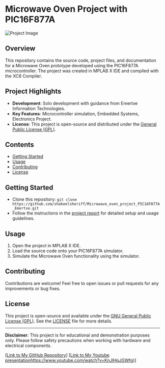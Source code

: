 # Microwave Oven Project with PIC16F877A

![Project Image](microwave_image.png)

## Overview
This repository contains the source code, project files, and documentation for a Microwave Oven prototype developed using the PIC16F877A microcontroller. The project was created in MPLAB X IDE and compiled with the XC8 Compiler.

## Project Highlights
- **Development**: Solo development with guidance from Emertxe Information Technologies.
- **Key Features**: Microcontroller simulation, Embedded Systems, Electronics Project.
- **License**: This project is open-source and distributed under the [General Public License (GPL)](LICENSE).

## Contents
- [Getting Started](#getting-started)
- [Usage](#usage)
- [Contributing](#contributing)
- [License](#license)

## Getting Started
- Clone this repository: `git clone https://github.com/shakeelsheriff/Microwave_oven_project_PIC16F877A_Emertxe.git`
- Follow the instructions in the [project report](docs/project_report.pdf) for detailed setup and usage guidelines.

## Usage
1. Open the project in MPLAB X IDE.
2. Load the source code onto your PIC16F877A simulator.
3. Simulate the Microwave Oven functionality using the simulator.

## Contributing
Contributions are welcome! Feel free to open issues or pull requests for any improvements or bug fixes.

## License
This project is open-source and available under the [GNU General Public License (GPL)](LICENSE). See the [LICENSE](LICENSE) file for more details.

---

**Disclaimer**: This project is for educational and demonstration purposes only. Please follow safety precautions when working with hardware and electrical components.

[[Link to My GitHub Repository](https://github.com/shakeelsheriff/Microwave_oven_project_PIC16F877A_Emertxe.git)]
[[Link to My Youtube presentation](https://www.youtube.com/watch?v=KnJlHpJGWfg)https://www.youtube.com/watch?v=KnJlHpJGWfg)]

